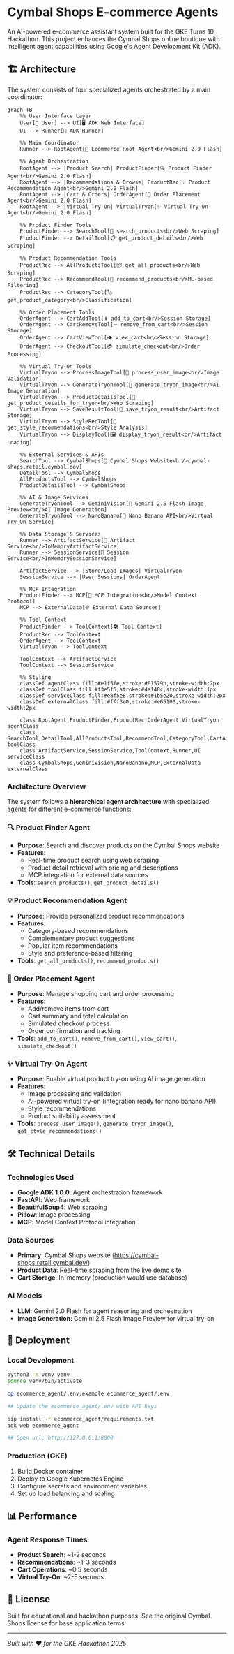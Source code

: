 # Cymbal Shops E-commerce Agents

An AI-powered e-commerce assistant system built for the GKE Turns 10 Hackathon. This project enhances the Cymbal Shops online boutique with intelligent agent capabilities using Google's Agent Development Kit (ADK).

## 🏗️ Architecture

The system consists of four specialized agents orchestrated by a main coordinator:

```mermaid
graph TB
    %% User Interface Layer
    User[👤 User] --> UI[🖥️ ADK Web Interface]
    UI --> Runner[🚀 ADK Runner]

    %% Main Coordinator
    Runner --> RootAgent[🏪 Ecommerce Root Agent<br/>Gemini 2.0 Flash]

    %% Agent Orchestration
    RootAgent --> |Product Search| ProductFinder[🔍 Product Finder Agent<br/>Gemini 2.0 Flash]
    RootAgent --> |Recommendations & Browse| ProductRec[💡 Product Recommendation Agent<br/>Gemini 2.0 Flash]
    RootAgent --> |Cart & Orders| OrderAgent[🛒 Order Placement Agent<br/>Gemini 2.0 Flash]
    RootAgent --> |Virtual Try-On| VirtualTryon[✨ Virtual Try-On Agent<br/>Gemini 2.0 Flash]

    %% Product Finder Tools
    ProductFinder --> SearchTool[🔎 search_products<br/>Web Scraping]
    ProductFinder --> DetailTool[📋 get_product_details<br/>Web Scraping]

    %% Product Recommendation Tools
    ProductRec --> AllProductsTool[📦 get_all_products<br/>Web Scraping]
    ProductRec --> RecommendTool[🎯 recommend_products<br/>ML-based Filtering]
    ProductRec --> CategoryTool[🏷️ get_product_category<br/>Classification]

    %% Order Placement Tools
    OrderAgent --> CartAddTool[➕ add_to_cart<br/>Session Storage]
    OrderAgent --> CartRemoveTool[➖ remove_from_cart<br/>Session Storage]
    OrderAgent --> CartViewTool[👁️ view_cart<br/>Session Storage]
    OrderAgent --> CheckoutTool[💳 simulate_checkout<br/>Order Processing]

    %% Virtual Try-On Tools
    VirtualTryon --> ProcessImageTool[📸 process_user_image<br/>Image Validation]
    VirtualTryon --> GenerateTryonTool[🎨 generate_tryon_image<br/>AI Image Generation]
    VirtualTryon --> ProductDetailsTool[📄 get_product_details_for_tryon<br/>Web Scraping]
    VirtualTryon --> SaveResultTool[💾 save_tryon_result<br/>Artifact Storage]
    VirtualTryon --> StyleRecTool[👔 get_style_recommendations<br/>Style Analysis]
    VirtualTryon --> DisplayTool[🖼️ display_tryon_result<br/>Artifact Loading]

    %% External Services & APIs
    SearchTool --> CymbalShops[🏪 Cymbal Shops Website<br/>cymbal-shops.retail.cymbal.dev]
    DetailTool --> CymbalShops
    AllProductsTool --> CymbalShops
    ProductDetailsTool --> CymbalShops

    %% AI & Image Services
    GenerateTryonTool --> GeminiVision[🤖 Gemini 2.5 Flash Image Preview<br/>AI Image Generation]
    GenerateTryonTool --> NanoBanano[🍌 Nano Banano API<br/>Virtual Try-On Service]

    %% Data Storage & Services
    Runner --> ArtifactService[📁 Artifact Service<br/>InMemoryArtifactService]
    Runner --> SessionService[🔐 Session Service<br/>InMemorySessionService]

    ArtifactService --> |Store/Load Images| VirtualTryon
    SessionService --> |User Sessions| OrderAgent

    %% MCP Integration
    ProductFinder --> MCP[🔌 MCP Integration<br/>Model Context Protocol]
    MCP --> ExternalData[🌐 External Data Sources]

    %% Tool Context
    ProductFinder --> ToolContext[🛠️ Tool Context]
    ProductRec --> ToolContext
    OrderAgent --> ToolContext
    VirtualTryon --> ToolContext

    ToolContext --> ArtifactService
    ToolContext --> SessionService

    %% Styling
    classDef agentClass fill:#e1f5fe,stroke:#01579b,stroke-width:2px
    classDef toolClass fill:#f3e5f5,stroke:#4a148c,stroke-width:1px
    classDef serviceClass fill:#e8f5e8,stroke:#1b5e20,stroke-width:2px
    classDef externalClass fill:#fff3e0,stroke:#e65100,stroke-width:2px

    class RootAgent,ProductFinder,ProductRec,OrderAgent,VirtualTryon agentClass
    class SearchTool,DetailTool,AllProductsTool,RecommendTool,CategoryTool,CartAddTool,CartRemoveTool,CartViewTool,CheckoutTool,ProcessImageTool,GenerateTryonTool,ProductDetailsTool,SaveResultTool,StyleRecTool,DisplayTool toolClass
    class ArtifactService,SessionService,ToolContext,Runner,UI serviceClass
    class CymbalShops,GeminiVision,NanoBanano,MCP,ExternalData externalClass
```

### Architecture Overview

The system follows a **hierarchical agent architecture** with specialized agents for different e-commerce functions:

### 🔍 Product Finder Agent
- **Purpose**: Search and discover products on the Cymbal Shops website
- **Features**:
  - Real-time product search using web scraping
  - Product detail retrieval with pricing and descriptions
  - MCP integration for external data sources
- **Tools**: `search_products()`, `get_product_details()`

### 💡 Product Recommendation Agent
- **Purpose**: Provide personalized product recommendations
- **Features**:
  - Category-based recommendations
  - Complementary product suggestions
  - Popular item recommendations
  - Style and preference-based filtering
- **Tools**: `get_all_products()`, `recommend_products()`

### 🛒 Order Placement Agent
- **Purpose**: Manage shopping cart and order processing
- **Features**:
  - Add/remove items from cart
  - Cart summary and total calculation
  - Simulated checkout process
  - Order confirmation and tracking
- **Tools**: `add_to_cart()`, `remove_from_cart()`, `view_cart()`, `simulate_checkout()`

### ✨ Virtual Try-On Agent
- **Purpose**: Enable virtual product try-on using AI image generation
- **Features**:
  - Image processing and validation
  - AI-powered virtual try-on (integration ready for nano banano API)
  - Style recommendations
  - Product suitability assessment
- **Tools**: `process_user_image()`, `generate_tryon_image()`, `get_style_recommendations()`

## 🛠️ Technical Details

### Technologies Used
- **Google ADK 1.0.0**: Agent orchestration framework
- **FastAPI**: Web framework
- **BeautifulSoup4**: Web scraping
- **Pillow**: Image processing
- **MCP**: Model Context Protocol integration

### Data Sources
- **Primary**: Cymbal Shops website (https://cymbal-shops.retail.cymbal.dev/)
- **Product Data**: Real-time scraping from the live demo site
- **Cart Storage**: In-memory (production would use database)

### AI Models
- **LLM**: Gemini 2.0 Flash for agent reasoning and orchestration
- **Image Generation**: Gemini 2.5 Flash Image Preview for virtual try-on

## 🚀 Deployment

### Local Development
```bash
python3 -m venv venv
source venv/bin/activate

cp ecommerce_agent/.env.example ecommerce_agent/.env

## Update the ecommerce_agent/.env with API keys

pip install -r ecommerce_agent/requirements.txt
adk web ecommerce_agent

## Open url: http://127.0.0.1:8000
```

### Production (GKE)
1. Build Docker container
2. Deploy to Google Kubernetes Engine
3. Configure secrets and environment variables
4. Set up load balancing and scaling

## 📊 Performance

### Agent Response Times
- **Product Search**: ~1-2 seconds
- **Recommendations**: ~1-3 seconds
- **Cart Operations**: ~0.5 seconds
- **Virtual Try-On**: ~2-5 seconds

## 📜 License

Built for educational and hackathon purposes. See the original Cymbal Shops license for base application terms.

---

*Built with ❤️ for the GKE Hackathon 2025*